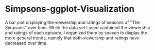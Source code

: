 # Simpsons-ggplot-Visualization
A bar plot displaying the viewership and ratings of seasons of "The Simpsons" over time. While the data set I used contained the viewership and ratings of each episode, I organized them by season to display the more general trends, namely that both viewership and ratings have decreased over time.
